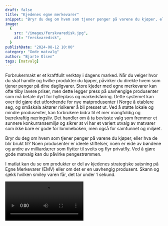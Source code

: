 ```yaml
---
draft: false
title: "Kjedenes egne merkevarer"
snippet: "Bryr du deg om hvem som tjener penger på varene du kjøper, eller hva de blir brukt til? Noen produsenter er ideele stiftelser, noen er eide av bøndene og andre av milliardærer som flytter til sveits og flyr privatfly. Ved å gjøre gode matvalg kan du påvirke pengestrømmen."
image:
  {
    src: "/images/ferskvaredisk.jpg",
    alt: "ferskvaredisk",
  }
publishDate: "2024-08-12 10:00"
category: "Gode matvalg"
author: "Bjarte Olsen"
tags: [matvalg]
---
```


Forbrukermakt er et kraftfullt verktøy i dagens marked. Når du velger hvor du skal handle og hvilke produkter du kjøper, påvirker du direkte hvem som tjener penger på dine dagligvarer. Store kjeder med egne merkevarer kan ofte tilby lavere priser, men dette legger press på uavhengige produsenter som må betale dyrt for hylleplass og markedsføring. Dette systemet kan over tid gjøre det utfordrende for nye matprodusenter i Norge å etablere seg, og småskala aktører risikerer å bli presset ut. Ved å støtte lokale og mindre produsenter, kan forbrukere bidra til et mer mangfoldig og bærekraftig næringsliv. Det handler om å ta bevisste valg som fremmer et sunnere konkurransemiljø og sikrer at vi har et variert utvalg av matvarer som ikke bare er gode for lommeboken, men også for samfunnet og miljøet.

Bryr du deg om hvem som tjener penger på varene du kjøper, eller hva de blir brukt til? Noen produsenter er ideele stiftelser, noen er eide av bøndene og andre av milliardærer som flytter til sveits og flyr privatfly. Ved å gjøre gode matvalg kan du påvirke pengestrømmen.

I matlat kan du se om produkter er del av kjedenes strategiske satsning på Egne Merkevarer (EMV) eller om det er en uavhengig produsent. Skann og sjekk hvilken smiley varen får, det tar under 1 sekund.

<div>
<video controls width="250">
  <source src="/images/Matlat-BarcodeScan.mp4" type="video/mp4" />
</video>
</div>